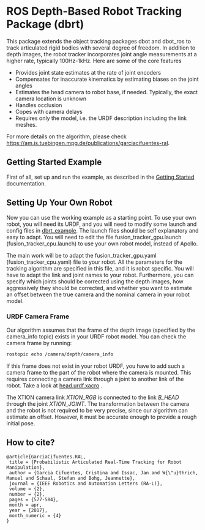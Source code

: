 # ROS Depth-Based Robot Tracking Package (dbrt)

This package extends the object tracking packages dbot and dbot_ros to track 
articulated rigid bodies with several degree of freedom. In addition to depth
images, the robot tracker incorporates joint angle measurements at a higher 
rate, typically 100Hz-1kHz. Here are some of the core features

 * Provides joint state estimates at the rate of joint encoders
 * Compensates for inaccurate kinematics by estimating biases on the joint 
   angles
 * Estimates the head camera to robot base, if needed. Typically, the exact 
   camera location is unknown
 * Handles occlusion
 * Copes with camera delays 
 * Requires only the model, i.e. the URDF description including the link meshes.
 
For more details on the algorithm, please check https://am.is.tuebingen.mpg.de/publications/garciacifuentes-ral.

## Getting Started Example

First of all, set up and run the example, as described in the [Getting Started](https://github.com/bayesian-object-tracking/getting_started#robot-tracking)
documentation.

## Setting Up Your Own Robot

Now you can use the working example as a starting point. To use your own robot, you will need
its URDF, and you will need to modify some launch and config files in [dbrt_example](https://git-amd.tuebingen.mpg.de/open-source/dbrt_getting_started/tree/master/dbrt_example). The launch files
should be self explanatory and easy to adapt. You will need to edit 
the file fusion_tracker_gpu.launch (fusion_tracker_cpu.launch) to use
your own robot model, instead of Apollo. 

The main work will be to adapt the fusion_tracker_gpu.yaml 
(fusion_tracker_cpu.yaml) file to your robot. All the parameters 
for the tracking algorithm are specified in this file, and it is robot
specific. You will have to adapt the link and joint names to your robot.
Furthermore, you can specify which joints should be corrected using the 
depth images, how aggressively they should be corrected, and whether
you want to estimate an offset between the true camera and the 
nominal camera in your robot model. 

### URDF Camera Frame

Our algorithm assumes that the frame of the depth image (specified by
the camera_info topic) exists in your URDF robot model. You can check the camera frame
by running:
```bash
rostopic echo /camera/depth/camera_info
```
If this frame does not exist in your robot URDF, you have to add such a camera frame to the 
part of the robot where the camera is mounted. This requires 
connecting a camera link through a joint to another link of the robot. Take a 
look at [head.urdf.xacro](https://git-amd.tuebingen.mpg.de/open-source/dbrt_getting_started/blob/master/apollo_robot_model/models/head.urdf.xacro#L319) .

The XTION camera link *XTION_RGB* is connected to the link *B_HEAD* through the 
joint *XTION_JOINT*. The transformation between the camera and the robot is not 
required to be very precise, since our algorithm can estimate an offset. 
However, it must be accurate enough to provide 
a rough initial pose.



## How to cite?
```
@article{GarciaCifuentes.RAL,
 title = {Probabilistic Articulated Real-Time Tracking for Robot Manipulation},
 author = {Garcia Cifuentes, Cristina and Issac, Jan and W{\"u}thrich, Manuel and Schaal, Stefan and Bohg, Jeannette},
 journal = {IEEE Robotics and Automation Letters (RA-L)},
 volume = {2},
 number = {2},
 pages = {577-584},
 month = apr,
 year = {2017},
 month_numeric = {4}
}
```
